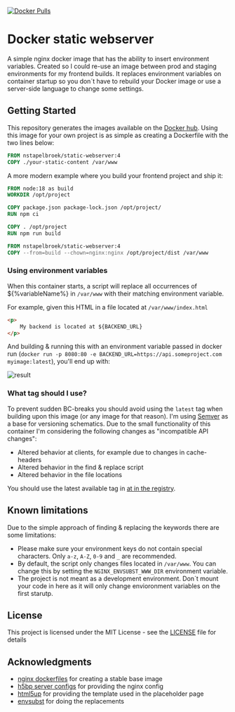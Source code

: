 [![Docker Pulls](https://img.shields.io/docker/pulls/nstapelbroek/static-webserver.svg?style=flat-square)](https://hub.docker.com/r/nstapelbroek/static-webserver/tags/)

# Docker static webserver

A simple nginx docker image that has the ability to insert environment variables. Created so I could re-use an image between prod and staging environments for my frontend builds.
It replaces environment variables on container startup so you don´t have to rebuild your Docker image or use a server-side language to change some settings.

## Getting Started

This repository generates the images available on the [Docker hub](https://hub.docker.com/r/nstapelbroek/static-webserver/tags).
Using this image for your own project is as simple as creating a Dockerfile with the two lines below:

```Dockerfile
FROM nstapelbroek/static-webserver:4
COPY ./your-static-content /var/www
``` 

A more modern example where you build your frontend project and ship it:

```Dockerfile
FROM node:18 as build
WORKDIR /opt/project

COPY package.json package-lock.json /opt/project/
RUN npm ci

COPY . /opt/project
RUN npm run build

FROM nstapelbroek/static-webserver:4
COPY --from=build --chown=nginx:nginx /opt/project/dist /var/www
```

### Using environment variables

When this container starts, a script will replace all occurrences of ${%variableName%} in `/var/www` with
their matching environment variable. 

For example, given this HTML in a file located at `/var/www/index.html`
```HTML
<p>
    My backend is located at ${BACKEND_URL}
</p>
```

And building & running this with an environment variable passed in docker run (`docker run -p 8080:80 -e BACKEND_URL=https://api.someproject.com myimage:latest`), you'll end up with:

![result](https://user-images.githubusercontent.com/3368018/27512102-48ae27aa-5936-11e7-824a-92ca12d5334f.png)

### What tag should I use?

To prevent sudden BC-breaks you should avoid using the `latest` tag when building upon this image (or any image for that reason).
I'm using [Semver](https://semver.org/) as a base for versioning schematics. Due to the small functionality of this container I'm considering the following changes as "incompatible API changes": 

- Altered behavior at clients, for example due to changes in cache-headers
- Altered behavior in the find & replace script
- Altered behavior in the file locations

You should use the latest available tag in [at in the registry](https://hub.docker.com/r/nstapelbroek/static-webserver/tags/).

## Known limitations

Due to the simple approach of finding & replacing the keywords there are some limitations:
- Please make sure your environment keys do not contain special characters. Only `a-z`, `A-Z`, `0-9` and `_` are recommended.
- By default, the script only changes files located in `/var/www`. You can change this by setting the `NGINX_ENVSUBST_WWW_DIR` environment variable. 
- The project is not meant as a development environment. Don´t mount your code in here as it will only change envioronment variables on the first starutp.

## License

This project is licensed under the MIT License - see the [LICENSE](LICENSE) file for details

## Acknowledgments

* [nginx dockerfiles](https://github.com/nginxinc/docker-nginx) for creating a stable base image
* [h5bp server configs](https://github.com/h5bp/server-configs-nginx) for providing the nginx config
* [html5up](html5up.net) for providing the template used in the placeholder page
* [envsubst](https://linux.die.net/man/1/envsubst) for doing the replacements
